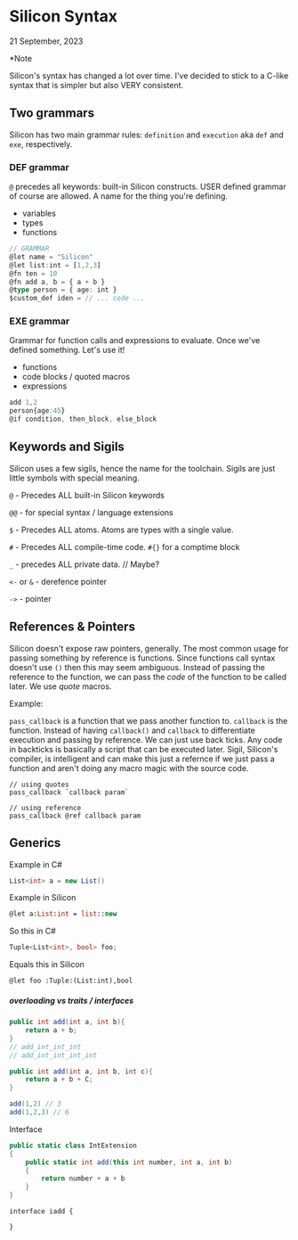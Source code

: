 # Silicon Syntax

21 September, 2023

\*Note

Silicon's syntax has changed a lot over time. I've decided to stick to a C-like syntax that is simpler but also VERY consistent.

## Two grammars

Silicon has two main grammar rules: `definition` and `execution` aka `def` and `exe`, respectively.

### DEF grammar

`@` precedes all keywords: built-in Silicon constructs. USER defined grammar of course are allowed. A name for the thing you're defining.

- variables
- types
- functions

```typescript
// GRAMMAR
@let name = "Silicon"
@let list:int = [1,2,3]
@fn ten = 10
@fn add a, b = { a + b }
@type person = { age: int }
$custom_def iden = // ... code ...
```

### EXE grammar

Grammar for function calls and expressions to evaluate.
Once we've defined something. Let's use it!

- functions
- code blocks / quoted macros
- expressions

```typescript
add 1,2
person{age:45}
@if condition, then_block, else_block
```

## Keywords and Sigils

Silicon uses a few sigils, hence the name for the toolchain. Sigils are just little symbols with special meaning.

`@` - Precedes ALL built-in Silicon keywords

`@@` - for special syntax / language extensions

`$` - Precedes ALL atoms. Atoms are types with a single value.

`#` - Precedes ALL compile-time code. `#{}` for a comptime block

`_` - precedes ALL private data. // Maybe?

`<-` or `&` - derefence pointer

`->` - pointer

## References & Pointers

Silicon doesn't expose raw pointers, generally. The
most common usage for passing something by reference is functions. Since functions call syntax doesn't use `()` then this may seem ambiguous. Instead of passing the reference to the function, we can pass the _code_ of the function to be called later. We use _quote_ macros.

Example:

`pass_callback` is a function that we pass another function to. `callback` is the function. Instead of having `callback()` and `callback` to differentiate execution and passing by reference. We can just use back ticks. Any code in backticks is basically a script that can be executed later. Sigil, Silicon's compiler, is intelligent and can make this just a refernce if we just pass a function and aren't doing any macro magic with the source code.

```
// using quotes
pass_callback `callback param`

// using reference
pass_callback @ref callback param
```

## Generics

Example in C#

```csharp
List<int> a = new List()
```

Example in Silicon

```ml
@let a:List:int = list::new
```

So this in C#

```csharp
Tuple<List<int>, bool> foo;
```

Equals this in Silicon

```silicon
@let foo :Tuple:(List:int),bool
```

##### overloading vs traits / interfaces

```c#
public int add(int a, int b){
    return a + b;
}
// add_int_int_int
// add_int_int_int_int

public int add(int a, int b, int c){
    return a + b + C;
}

add(1,2) // 3
add(1,2,3) // 6

```

Interface

```c#
public static class IntExtension
{
    public static int add(this int number, int a, int b)
    {
        return number + a + b
    }
}
```

```
interface iadd {

}

```
